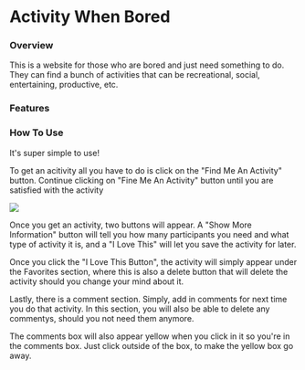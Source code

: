 # Activity When Bored  

### Overview 
This is a website for those who are bored and just need something to do. They can find a bunch of activities that can be recreational, social, entertaining, productive, etc. 

### Features 


### How To Use 

It's super simple to use! 

To get an acitivity all you have to do is click on the "Find Me An Activity" button. Continue clicking on "Fine Me An Activity" button until you are satisfied with the activity 

<img src = "/Users/devinho/Development/code/phase-1/bored/images/Find Me An Activity Button.gif">

Once you get an activity, two buttons will appear. A "Show More Information" button will tell you how many participants you need and what type of activity it is, and a "I Love This" will let you save the activity for later. 


Once you click the "I Love This Button", the activity will simply appear under the Favorites section, where this is also a delete button that will delete the activity should you change your mind about it. 


Lastly, there is a comment section. Simply, add in comments for next time you do that activity. In this section, you will also be able to delete any commentys, should you not need them anymore. 


The comments box will also appear yellow when you click in it so you're in the comments box. Just click outside of the box, to make the yellow box go away. 



